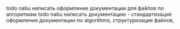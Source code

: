 todo nabu написать оформление документации для файлов по алгоритмам
todo nabu написать документацию - стандартизация оформления документации по algorithms, структуризация файлов,
